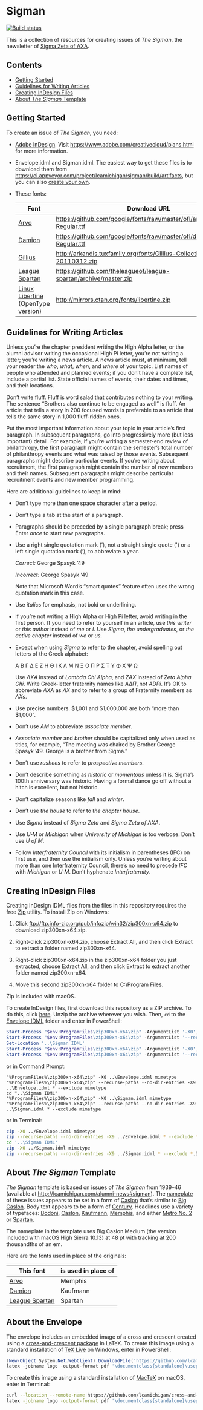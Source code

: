 # Sigman

[![Build status](https://ci.appveyor.com/api/projects/status/91u8bs1bmmv0jwn4?svg=true)](https://ci.appveyor.com/project/lcamichigan/sigman)

This is a collection of resources for creating issues of _The Sigman_, the
newsletter of [Sigma Zeta of ΛΧΑ](http://lcamichigan.com).

## Contents

* [Getting Started](#getting-started)
* [Guidelines for Writing Articles](#guidelines-for-writing-articles)
* [Creating InDesign Files](#creating-indesign-files)
* [About _The Sigman_ Template](#about-the-sigman-template)

## Getting Started

To create an issue of _The Sigman_, you need:

* [Adobe InDesign](https://www.adobe.com/products/indesign.html). Visit
  https://www.adobe.com/creativecloud/plans.html for more information.

* Envelope.idml and Sigman.idml. The easiest way to get these files is to
  download them from
  https://ci.appveyor.com/project/lcamichigan/sigman/build/artifacts, but you
  can also [create your own](#creating-indesign-files).

* These fonts:

  | Font                                                                     | Download URL                                                             |
  |--------------------------------------------------------------------------|--------------------------------------------------------------------------|
  | [Arvo](https://fonts.google.com/specimen/Arvo)                           | https://github.com/google/fonts/raw/master/ofl/arvo/Arvo-Regular.ttf     |
  | [Damion](https://fonts.google.com/specimen/Damion)                       | https://github.com/google/fonts/raw/master/ofl/damion/Damion-Regular.ttf |
  | [Gillius](http://arkandis.tuxfamily.org/adffonts.html)                   | http://arkandis.tuxfamily.org/fonts/Gillius-Collection-20110312.zip      |
  | [League Spartan](https://www.theleagueofmoveabletype.com/league-spartan) | https://github.com/theleagueof/league-spartan/archive/master.zip         |
  | [Linux Libertine](http://www.linuxlibertine.org) (OpenType version)      | http://mirrors.ctan.org/fonts/libertine.zip                              |

## Guidelines for Writing Articles

Unless you’re the chapter president writing the High Alpha letter, or the alumni
advisor writing the occasional High Pi letter, you’re not writing a letter;
you’re writing a news article. A news article must, at minimum, tell your reader
the _who_, _what_, _when_, and _where_ of your topic. List names of people who
attended and planned events; if you don’t have a complete list, include a
partial list. State official names of events, their dates and times, and their
locations.

Don’t write fluff. Fluff is word salad that contributes nothing to your writing.
The sentence “Brothers also continue to be engaged as well” is fluff. An article
that tells a story in 200 focused words is preferable to an article that tells
the same story in 1,000 fluff-ridden ones.

Put the most important information about your topic in your article’s first
paragraph. In subsequent paragraphs, go into progressively more (but less
important) detail. For example, if you’re writing a semester-end review of
philanthropy, the first paragraph might contain the semester’s total number of
philanthropy events and what was raised by those events. Subsequent paragraphs
might describe particular events. If you’re writing about recruitment, the first
paragraph might contain the number of new members and their names. Subsequent
paragraphs might describe particular recruitment events and new member
programming.

Here are additional guidelines to keep in mind:

* Don’t type more than one space character after a period.

* Don’t type a tab at the start of a paragraph.

* Paragraphs should be preceded by a single paragraph break; press Enter _once_
  to start new paragraphs.

* Use a right single quotation mark (’), not a straight single quote (') or a
  left single quotation mark (‘), to abbreviate a year.

  _Correct:_ George Spasyk&nbsp;’49

  _Incorrect:_ George Spasyk&nbsp;‘49

  Note that Microsoft Word’s “smart quotes” feature often uses the wrong
  quotation mark in this case.

* Use _italics_ for emphasis, not bold or underlining.

* If you’re not writing a High Alpha or High Pi letter, avoid writing in the
  first person. If you need to refer to yourself in an article, use _this
  writer_ or _this author_ instead of _me_ or _I_. Use _Sigma_, _the
  undergraduates_, or _the active chapter_ instead of _we_ or _us_.

* Except when using _Sigma_ to refer to the chapter, avoid spelling out letters
  of the Greek alphabet:

  Α Β Γ Δ Ε Ζ Η Θ Ι Κ Λ Μ Ν Ξ Ο Π Ρ Σ Τ Υ Φ Χ Ψ Ω

  Use _ΛΧΑ_ instead of _Lambda Chi Alpha_, and _ZAX_ instead of _Zeta Alpha
  Chi_. Write Greek-letter fraternity names like _ΑΔΠ_, not _ADPi_. It’s OK to
  abbreviate _ΛΧΑ_ as _ΛΧ_ and to refer to a group of Fraternity members as
  _ΛΧs_.

* Use precise numbers. $1,001 and $1,000,000 are both “more than $1,000”.

* Don’t use _AM_ to abbreviate _associate member_.

* _Associate member_ and _brother_ should be capitalized only when used as
  titles, for example, “The meeting was chaired by Brother George
  Spasyk&nbsp;’49. George is a brother from Sigma.”

* Don’t use _rushees_ to refer to _prospective members_.

* Don’t describe something as _historic_ or _momentous_ unless it is. Sigma’s
  100th anniversary was historic. Having a formal dance go off without a hitch
  is excellent, but not historic.

* Don’t capitalize seasons like _fall_ and _winter_.

* Don’t use _the house_ to refer to _the chapter house_.

* Use _Sigma_ instead of _Sigma Zeta_ and _Sigma Zeta of ΛΧΑ_.

* Use _U&#x2011;M_ or _Michigan_ when _University of Michigan_ is too verbose.
  Don’t use _U of M_.

* Follow _Interfraternity Council_ with its initialism in parentheses (IFC) on
  first use, and then use the initialism only. Unless you’re writing about more
  than one Interfraternity Council, there’s no need to precede _IFC_ with
  _Michigan_ or _U&#x2011;M_. Don’t hyphenate _Interfraternity_.

## Creating InDesign Files

Creating InDesign IDML files from the files in this repository requires the free
[Zip](http://www.info-zip.org/Zip.html) utility. To install Zip on Windows:

1. Click ftp://ftp.info-zip.org/pub/infozip/win32/zip300xn-x64.zip to download
   zip300xn-x64.zip.

2. Right-click zip300xn-x64.zip, choose Extract All, and then click Extract to
   extract a folder named zip300xn-x64.

3. Right-click zip300xn-x64.zip in the zip300xn-x64 folder you just extracted,
   choose Extract All, and then click Extract to extract another folder named
   zip300xn-x64.

4. Move this second zip300xn-x64 folder to C:\Program Files.

Zip is included with macOS.

To create InDesign files, first download this repository as a ZIP archive. To do
this, click [here](https://github.com/lcamichigan/sigman/archive/master.zip).
Unzip the archive wherever you wish. Then, `cd` to the
[Envelope IDML](Envelope%20IDML) folder and enter in PowerShell:

```powershell
Start-Process "$env:ProgramFiles\zip300xn-x64\zip" -ArgumentList '-X0', '..\Envelope.idml', 'mimetype' -Wait
Start-Process "$env:ProgramFiles\zip300xn-x64\zip" -ArgumentList '--recurse-paths', '--no-dir-entries', '-X9', '..\Envelope.idml', '*', '--exclude', 'mimetype' -Wait
Set-Location '..\Sigman IDML'
Start-Process "$env:ProgramFiles\zip300xn-x64\zip" -ArgumentList '-X0', '..\Sigman.idml', 'mimetype' -Wait
Start-Process "$env:ProgramFiles\zip300xn-x64\zip" -ArgumentList '--recurse-paths', '--no-dir-entries', '-X9', '..\Sigman.idml', '*', '--exclude', 'mimetype' -Wait
```

or in Command Prompt:

```batch
"%ProgramFiles%\zip300xn-x64\zip" -X0 ..\Envelope.idml mimetype
"%ProgramFiles%\zip300xn-x64\zip" --recurse-paths --no-dir-entries -X9 ..\Envelope.idml * --exclude mimetype
cd "..\Sigman IDML"
"%ProgramFiles%\zip300xn-x64\zip" -X0 ..\Sigman.idml mimetype
"%ProgramFiles%\zip300xn-x64\zip" --recurse-paths --no-dir-entries -X9 ..\Sigman.idml * --exclude mimetype
```

or in Terminal:

```sh
zip -X0 ../Envelope.idml mimetype
zip --recurse-paths --no-dir-entries -X9 ../Envelope.idml * --exclude *.DS_Store mimetype
cd '..\Sigman IDML'
zip -X0 ../Sigman.idml mimetype
zip --recurse-paths --no-dir-entries -X9 ../Sigman.idml * --exclude *.DS_Store mimetype
```

## About _The Sigman_ Template

_The Sigman_ template is based on issues of _The Sigman_ from 1939–46 (available
at http://lcamichigan.com/alumni-news#sigman). The
[nameplate](https://en.wikipedia.org/wiki/Nameplate_(publishing)) of these
issues appears to be set in a form of
[Caslon](https://en.wikipedia.org/wiki/Caslon) that’s similar to
[Big Caslon](https://store.typenetwork.com/foundry/cartercone/fonts/big-caslon/regular).
Body text appears to be a form of
[Century](https://en.wikipedia.org/wiki/Century_type_family). Headlines use a
variety of typefaces: [Bodoni](https://en.wikipedia.org/wiki/Bodoni),
[Caslon](https://en.wikipedia.org/wiki/Caslon),
[Kaufmann](https://en.wikipedia.org/wiki/Kaufmann_(typeface)),
[Memphis](https://en.wikipedia.org/wiki/Memphis_(typeface)), and either
[Metro No. 2](https://en.wikipedia.org/wiki/Metro_(typeface)) or
[Spartan](https://en.wikipedia.org/wiki/Spartan_(typeface)).

The nameplate in the template uses Big Caslon Medium (the version included with
macOS High Sierra 10.13) at 48&nbsp;pt with tracking at 200 thousandths of an
em.

Here are the fonts used in place of the originals:

| This font                                                                | is used in place of  |
|--------------------------------------------------------------------------|----------------------|
| [Arvo](https://fonts.google.com/specimen/Arvo)                           | Memphis              |
| [Damion](https://fonts.google.com/specimen/Damion)                       | Kaufmann             |
| [League Spartan](https://www.theleagueofmoveabletype.com/league-spartan) | Spartan              |

## About the Envelope

The envelope includes an embedded image of a cross and crescent created using a
[cross-and-crescent package](https://github.com/lcamichigan/cross-and-crescent)
in LaTeX. To create this image using a standard installation of
[TeX Live](https://www.tug.org/texlive/) on Windows, enter in PowerShell:

```powershell
(New-Object System.Net.WebClient).DownloadFile('https://github.com/lcamichigan/cross-and-crescent/releases/download/v1.4/cross-and-crescent.sty', [System.IO.Path]::Combine((Get-Location), 'cross-and-crescent.sty'))
latex -jobname logo -output-format pdf '\documentclass{standalone}\usepackage{cross-and-crescent}\begin{document}\begin{tikzpicture}[scale=45bp/8cm]\crossAndCrescentSetMacros\draw[line width=0.5bp]\crossAndCrescentPath\end{tikzpicture}\end{document}'
```

To create this image using a standard installation of
[MacTeX](https://www.tug.org/mactex/) on macOS, enter in Terminal:

```sh
curl --location --remote-name https://github.com/lcamichigan/cross-and-crescent/releases/download/v1.4/cross-and-crescent.sty
latex -jobname logo -output-format pdf '\documentclass{standalone}\usepackage{cross-and-crescent}\begin{document}\begin{tikzpicture}[scale=45bp/8cm]\crossAndCrescentSetMacros\draw[line width=0.5bp]\crossAndCrescentPath\end{tikzpicture}\end{document}'
```
